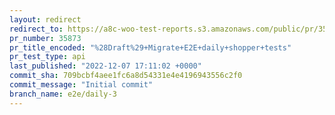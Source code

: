 ```yaml
---
layout: redirect
redirect_to: https://a8c-woo-test-reports.s3.amazonaws.com/public/pr/35873/api/index.html
pr_number: 35873
pr_title_encoded: "%28Draft%29+Migrate+E2E+daily+shopper+tests"
pr_test_type: api
last_published: "2022-12-07 17:11:02 +0000"
commit_sha: 709bcbf4aee1fc6a8d54331e4e4196943556c2f0
commit_message: "Initial commit"
branch_name: e2e/daily-3
---
```


